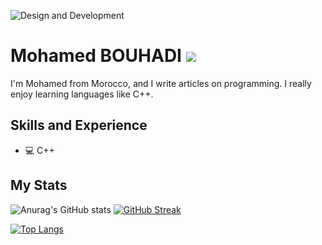 ![Design and Development](https://github.com/bouhadi-m3d/bouhadi-m3d/blob/main/download%20(1).jpg)

# Mohamed BOUHADI   ![](https://komarev.com/ghpvc/?username=bouhadi-m3d)
I'm Mohamed from Morocco, and I write articles on programming. I really enjoy learning languages like C++.

## Skills and Experience
* 💻 C++

## My Stats
![Anurag's GitHub stats](https://github-readme-stats.vercel.app/api?username=bouhadi-m3d&theme=tokyonight&show_icons=true)  [![GitHub Streak](https://streak-stats.demolab.com/?user=bouhadi-m3d)](https://git.io/streak-stats)

[![Top Langs](https://github-readme-stats.vercel.app/api/top-langs/?username=bouhadi-m3d&layout=compact)](https://github.com/anuraghazra/github-readme-stats)

                


